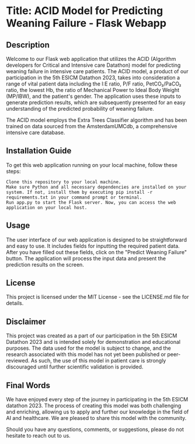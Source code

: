 # Title: ACID Model for Predicting Weaning Failure - Flask Webapp

## Description

Welcome to our Flask web application that utilizes the ACID (Algorithm developers for Critical and Intensive care Datathon) model for predicting weaning failure in intensive care patients. The ACID model, a product of our participation in the 5th ESICM Datathon 2023, takes into consideration a range of vital patient data including the I:E ratio, P/F ratio, PetCO₂/PaCO₂ ratio, the lowest Hb, the ratio of Mechanical Power to Ideal Body Weight (MP/IBW), and the patient's gender. The application uses these inputs to generate prediction results, which are subsequently presented for an easy understanding of the predicted probability of weaning failure.

The ACID model employs the Extra Trees Classifier algorithm and has been trained on data sourced from the AmsterdamUMCdb, a comprehensive intensive care database.

## Installation Guide

  To get this web application running on your local machine, follow these steps:

    Clone this repository to your local machine.
    Make sure Python and all necessary dependencies are installed on your system. If not, install them by executing pip install -r requirements.txt in your command prompt or terminal.
    Run app.py to start the Flask server. Now, you can access the web application on your local host.


## Usage

The user interface of our web application is designed to be straightforward and easy to use. It includes fields for inputting the required patient data. After you have filled out these fields, click on the "Predict Weaning Failure" button. The application will process the input data and present the prediction results on the screen.


## License

This project is licensed under the MIT License - see the LICENSE.md file for details.


## Disclaimer

This project was created as a part of our participation in the 5th ESICM Datathon 2023 and is intended solely for demonstration and educational purposes. The data used for the model is subject to change, and the research associated with this model has not yet been published or peer-reviewed. As such, the use of this model in patient care is strongly discouraged until further scientific validation is provided.


## Final Words

We have enjoyed every step of the journey in participating in the 5th ESICM datathon 2023. The process of creating this model was both challenging and enriching, allowing us to apply and further our knowledge in the field of AI and healthcare. We are pleased to share this model with the community.

Should you have any questions, comments, or suggestions, please do not hesitate to reach out to us.
